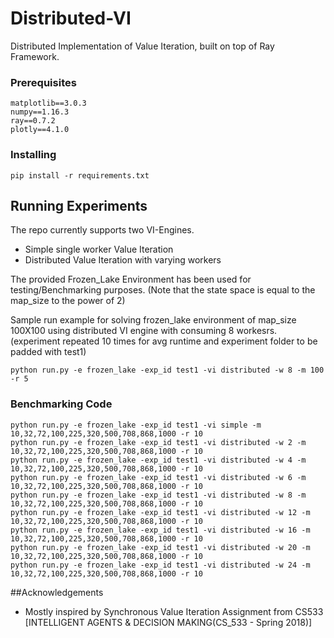 # Distributed-VI
Distributed Implementation of Value Iteration, built on top of Ray Framework. 


### Prerequisites
```
matplotlib==3.0.3
numpy==1.16.3
ray==0.7.2
plotly==4.1.0
```

### Installing
```
pip install -r requirements.txt
```


## Running  Experiments 
The repo currently supports two VI-Engines.
- Simple single worker Value Iteration 
- Distributed Value Iteration with varying workers 


The provided Frozen_Lake Environment has been used for testing/Benchmarking purposes. (Note that the state space is equal to the map_size to the power of 2)

Sample run example for solving frozen_lake environment of map_size 100X100 using distributed VI engine with consuming 8 workesrs. (experiment repeated 10 times for avg runtime and experiment folder to be padded with test1)
```
python run.py -e frozen_lake -exp_id test1 -vi distributed -w 8 -m 100 -r 5
```

### Benchmarking Code
```
python run.py -e frozen_lake -exp_id test1 -vi simple -m 10,32,72,100,225,320,500,708,868,1000 -r 10
python run.py -e frozen_lake -exp_id test1 -vi distributed -w 2 -m 10,32,72,100,225,320,500,708,868,1000 -r 10
python run.py -e frozen_lake -exp_id test1 -vi distributed -w 4 -m 10,32,72,100,225,320,500,708,868,1000 -r 10
python run.py -e frozen_lake -exp_id test1 -vi distributed -w 6 -m 10,32,72,100,225,320,500,708,868,1000 -r 10
python run.py -e frozen_lake -exp_id test1 -vi distributed -w 8 -m 10,32,72,100,225,320,500,708,868,1000 -r 10
python run.py -e frozen_lake -exp_id test1 -vi distributed -w 12 -m 10,32,72,100,225,320,500,708,868,1000 -r 10
python run.py -e frozen_lake -exp_id test1 -vi distributed -w 16 -m 10,32,72,100,225,320,500,708,868,1000 -r 10
python run.py -e frozen_lake -exp_id test1 -vi distributed -w 20 -m 10,32,72,100,225,320,500,708,868,1000 -r 10
python run.py -e frozen_lake -exp_id test1 -vi distributed -w 24 -m 10,32,72,100,225,320,500,708,868,1000 -r 10
```


##Acknowledgements
- Mostly inspired by Synchronous Value Iteration Assignment from CS533 [INTELLIGENT AGENTS & DECISION MAKING(CS_533 - Spring 2018)] 